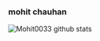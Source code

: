 ### mohit chauhan

![Mohit0033 github stats](https://github-readme-stats.vercel.app/api?username=prooholic&show_icons=true&theme=light)
